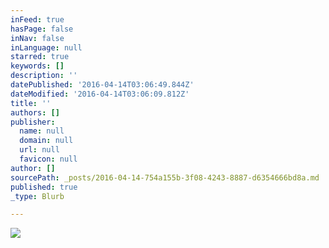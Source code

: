 ```yaml
---
inFeed: true
hasPage: false
inNav: false
inLanguage: null
starred: true
keywords: []
description: ''
datePublished: '2016-04-14T03:06:49.844Z'
dateModified: '2016-04-14T03:06:09.812Z'
title: ''
authors: []
publisher:
  name: null
  domain: null
  url: null
  favicon: null
author: []
sourcePath: _posts/2016-04-14-754a155b-3f08-4243-8887-d6354666bd8a.md
published: true
_type: Blurb

---
```

![](https://the-grid-user-content.s3-us-west-2.amazonaws.com/26f7a1c9-1824-4f79-b455-ec19c4b7d5e6.png)